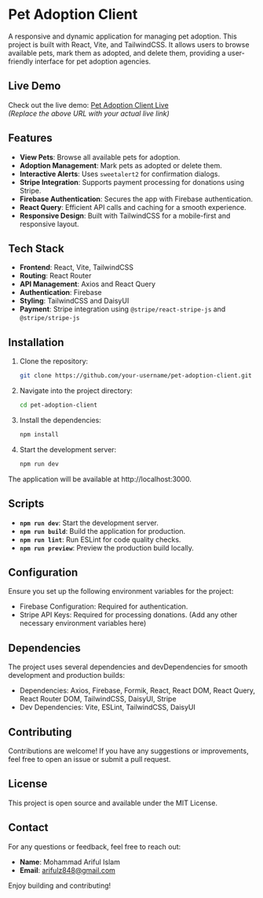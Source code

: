 # Pet Adoption Client

A responsive and dynamic application for managing pet adoption. This project is built with React, Vite, and TailwindCSS. It allows users to browse available pets, mark them as adopted, and delete them, providing a user-friendly interface for pet adoption agencies.

## Live Demo

Check out the live demo: [Pet Adoption Client Live](https://your-live-link.com)  
*(Replace the above URL with your actual live link)*

## Features

- **View Pets**: Browse all available pets for adoption.
- **Adoption Management**: Mark pets as adopted or delete them.
- **Interactive Alerts**: Uses `sweetalert2` for confirmation dialogs.
- **Stripe Integration**: Supports payment processing for donations using Stripe.
- **Firebase Authentication**: Secures the app with Firebase authentication.
- **React Query**: Efficient API calls and caching for a smooth experience.
- **Responsive Design**: Built with TailwindCSS for a mobile-first and responsive layout.

## Tech Stack

- **Frontend**: React, Vite, TailwindCSS
- **Routing**: React Router
- **API Management**: Axios and React Query
- **Authentication**: Firebase
- **Styling**: TailwindCSS and DaisyUI
- **Payment**: Stripe integration using `@stripe/react-stripe-js` and `@stripe/stripe-js`

## Installation

1. Clone the repository:

   ```bash
   git clone https://github.com/your-username/pet-adoption-client.git

2. Navigate into the project directory:

    ```bash
    cd pet-adoption-client

3. Install the dependencies:

    ```bash
    npm install

4. Start the development server:

    ```bash
    npm run dev

The application will be available at http://localhost:3000.

## Scripts

* **`npm run dev`**: Start the development server.
* **`npm run build`**: Build the application for production.
* **`npm run lint`**: Run ESLint for code quality checks.
* **`npm run preview`**: Preview the production build locally.

## Configuration
Ensure you set up the following environment variables for the project:

   * Firebase Configuration: Required for authentication.
   * Stripe API Keys: Required for processing donations.
    (Add any other necessary environment variables here)

## Dependencies
The project uses several dependencies and devDependencies for smooth development and production builds:

   * Dependencies: Axios, Firebase, Formik, React, React DOM, React Query, React Router DOM, TailwindCSS, DaisyUI, Stripe
   * Dev Dependencies: Vite, ESLint, TailwindCSS, DaisyUI

## Contributing

Contributions are welcome! If you have any suggestions or improvements, feel free to open an issue or submit a pull request.

## License

This project is open source and available under the MIT License.

## Contact
For any questions or feedback, feel free to reach out:

- **Name**: Mohammad Ariful Islam
- **Email**: arifulz848@gmail.com

Enjoy building and contributing!